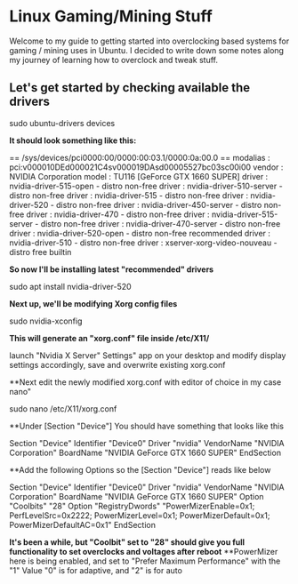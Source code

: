 # Linux Gaming/Mining Stuff
Welcome to my guide to getting started into overclocking based systems for gaming / mining uses in Ubuntu. I decided to write down some notes along my journey of learning how to overclock and tweak stuff.     

## Let's get started by checking available the drivers
sudo ubuntu-drivers devices

**It should look something like this:** 

== /sys/devices/pci0000:00/0000:00:03.1/0000:0a:00.0 ==
modalias : pci:v000010DEd000021C4sv000019DAsd00005527bc03sc00i00
vendor   : NVIDIA Corporation
model    : TU116 [GeForce GTX 1660 SUPER]
driver   : nvidia-driver-515-open - distro non-free
driver   : nvidia-driver-510-server - distro non-free
driver   : nvidia-driver-515 - distro non-free
driver   : nvidia-driver-520 - distro non-free
driver   : nvidia-driver-450-server - distro non-free
driver   : nvidia-driver-470 - distro non-free
driver   : nvidia-driver-515-server - distro non-free
driver   : nvidia-driver-470-server - distro non-free
driver   : nvidia-driver-520-open - distro non-free recommended
driver   : nvidia-driver-510 - distro non-free
driver   : xserver-xorg-video-nouveau - distro free builtin   

**So now I'll be installing latest "recommended" drivers**  

sudo apt install nvidia-driver-520

**Next up, we'll be modifying Xorg config files**

sudo nvidia-xconfig

**This will generate an "xorg.conf" file inside /etc/X11/**

launch "Nvidia X Server" Settings" app on your desktop and modify display settings accordingly, save and overwrite existing xorg.conf

**Next edit the newly modified xorg.conf with editor of choice in my case nano"

sudo nano /etc/X11/xorg.conf

**Under [Section "Device"] You should have something that looks like this

Section "Device"
    Identifier     "Device0"
    Driver         "nvidia"
    VendorName     "NVIDIA Corporation"
    BoardName      "NVIDIA GeForce GTX 1660 SUPER"
EndSection

**Add the following Options so the [Section "Device"] reads like below

Section "Device"
    Identifier     "Device0"
    Driver         "nvidia"
    VendorName     "NVIDIA Corporation"
    BoardName      "NVIDIA GeForce GTX 1660 SUPER"
    Option         "Coolbits" "28"
    Option         "RegistryDwords" "PowerMizerEnable=0x1; PerfLevelSrc=0x2222; PowerMizerLevel=0x1; PowerMizerDefault=0x1; PowerMizerDefaultAC=0x1"
EndSection

**It's been a while, but "Coolbit" set to "28" should give you full functionality to set overclocks and voltages after reboot**
**PowerMizer here is being enabled, and set to "Prefer Maximum Performance" with the "1" Value "0" is for adaptive, and "2" is for auto









